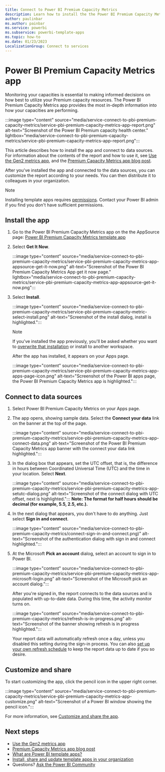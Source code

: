 ```yaml
---
title: Connect to Power BI Premium Capacity Metrics
description: Learn how to install the the Power BI Premium Capacity Metrics template app and then connect to data sources.
author: paulinbar
ms.author: painbar
ms.service: powerbi
ms.subservice: powerbi-template-apps
ms.topic: how-to
ms.date: 01/23/2023
LocalizationGroup: Connect to services
---
```

# Power BI Premium Capacity Metrics app

Monitoring your capacities is essential to making informed decisions on how best to utilize your Premium capacity resources. The Power BI Premium Capacity Metrics app provides the most in-depth information into how your capacities are performing.

:::image type="content" source="media/service-connect-to-pbi-premium-capacity-metrics/service-pbi-premium-capacity-metrics-app-report.png" alt-text="Screenshot of the Power BI Premium capacity health center." lightbox="media/service-connect-to-pbi-premium-capacity-metrics/service-pbi-premium-capacity-metrics-app-report.png":::

This article describes how to install the app and connect to data sources. For information about the contents of the report and how to use it, see [Use the Gen2 metrics app](../enterprise/service-premium-gen2-metrics-app.md), and the [Premium Capacity Metrics app blog post](https://powerbi.microsoft.com/blog/premium-capacity-metrics-app-new-health-center-with-kpis-to-explore-relevant-metrics-and-steps-to-mitigate-issues/).

After you've installed the app and connected to the data sources, you can customize the report according to your needs. You can then distribute it to colleagues in your organization.

> [!NOTE]
> Installing template apps requires [permissions](./service-template-apps-install-distribute.md#prerequisites). Contact your Power BI admin if you find you don't have sufficient permissions.

## Install the app

1. Go to the Power BI Premium Capacity Metrics app on the the AppSource page: [Power BI Premium Capacity Metrics template app](https://app.powerbi.com/groups/me/getapps/services/pbi_pcmm.capacity-metrics-dxt)

1. Select **Get It Now**.

   :::image type="content" source="media/service-connect-to-pbi-premium-capacity-metrics/service-pbi-premium-capacity-metrics-app-appsource-get-it-now.png" alt-text="Screenshot of the Power BI Premium Capacity Metrics App get it now page." lightbox="media/service-connect-to-pbi-premium-capacity-metrics/service-pbi-premium-capacity-metrics-app-appsource-get-it-now.png":::

1. Select **Install**.

    :::image type="content" source="media/service-connect-to-pbi-premium-capacity-metrics/service-pbi-premium-capacity-metric-select-install.png" alt-text="Screenshot of the install dialog, install is highlighted.":::

    > [!NOTE]
    > If you've installed the app previously, you'll be asked whether you want to [overwrite that installation](./service-template-apps-install-distribute.md#update-a-template-app) or install to another workspace.

    After the app has installed, it appears on your Apps page.

   :::image type="content" source="media/service-connect-to-pbi-premium-capacity-metrics/service-pbi-premium-capacity-metrics-app-apps-page-icon.png" alt-text="Screenshot of the Power BI apps page, the Power BI Premium Capacity Metrics app is highlighted.":::

## Connect to data sources

1. Select Power BI Premium Capacity Metrics on your Apps page.

1. The app opens, showing sample data. Select the **Connect your data** link on the banner at the top of the page.

   :::image type="content" source="media/service-connect-to-pbi-premium-capacity-metrics/service-pbi-premium-capacity-metrics-app-connect-data.png" alt-text="Screenshot of the Power BI Premium Capacity Metrics app banner with the connect your data link highlighted.":::

1. In the dialog box that appears, set the UTC offset, that is, the difference in hours between Coordinated Universal Time (UTC) and the time in your location. Select **Next**.
  
   :::image type="content" source="media/service-connect-to-pbi-premium-capacity-metrics/service-pbi-premium-capacity-metrics-app-setutc-dialog.png" alt-text="Screenshot of the connect dialog with UTC offset, next is highlighted.":::
   **Note: The format for half hours should be decimal (for example, 5.5, 2.5, etc.).**

1. In the next dialog that appears, you don't have to do anything. Just select **Sign in and connect**.

   :::image type="content" source="media/service-connect-to-pbi-premium-capacity-metrics/connect-sign-in-and-connect.png)" alt-text="Screenshot of the authentication dialog with sign in and connect highlighted.":::

1. At the Microsoft **Pick an account** dialog, select an account to sign in to Power BI.

   :::image type="content" source="media/service-connect-to-pbi-premium-capacity-metrics/service-pbi-premium-capacity-metrics-app-microsoft-login.png" alt-text="Screenshot of the Microsoft pick an account dialog.":::

   After you're signed in, the report connects to the data sources and is populated with up-to-date data. During this time, the activity monitor turns on.

   :::image type="content" source="media/service-connect-to-pbi-premium-capacity-metrics/refresh-is-in-progress.png" alt-text="Screenshot of the banner showing refresh is in progress highlighted.":::

   Your report data will automatically refresh once a day, unless you disabled this setting during the sign-in process. You can also [set up your own refresh schedule](./refresh-scheduled-refresh.md) to keep the report data up to date if you so desire.

## Customize and share

To start customizing the app, click the pencil icon in the upper right corner.

 :::image type="content" source="media/service-connect-to-pbi-premium-capacity-metrics/service-pbi-premium-capacity-metrics-app-customize.png" alt-text="Screenshot of a Power BI window showing the pencil icon.":::

For more information, see [Customize and share the app](./service-template-apps-install-distribute.md#customize-and-share-the-app).

## Next steps

* [Use the Gen2 metrics app](../enterprise/service-premium-gen2-metrics-app.md)
* [Premium Capacity Metrics app blog post](https://powerbi.microsoft.com/blog/premium-capacity-metrics-app-new-health-center-with-kpis-to-explore-relevant-metrics-and-steps-to-mitigate-issues/)
* [What are Power BI template apps?](./service-template-apps-overview.md)
* [Install, share and update template apps in your organization](./service-template-apps-install-distribute.md)
* Questions? [Ask the Power BI Community](https://community.powerbi.com/)